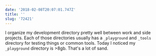 ```yaml
---
date: '2018-02-08T20:07:01.747Z'
title: ''
slug: '72421'
---
```

I organize my development directory pretty well between work and side projects. Each of those directories usually has a `_playground` and `_tools` directory for testing things or common tools. Today I noticed my `_playground` directory is &gt;8gb. That&#39;s a lot of sand.
